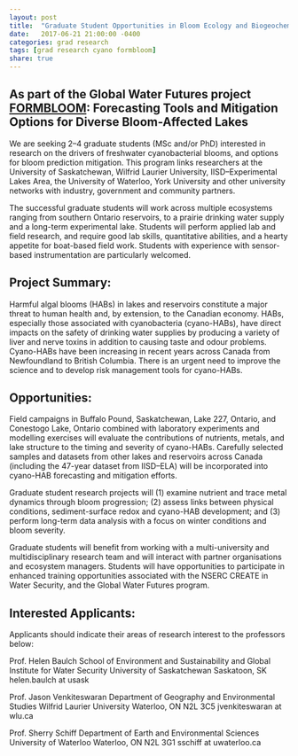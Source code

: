 ```yaml
---
layout: post
title:  "Graduate Student Opportunities in Bloom Ecology and Biogeochemistry"
date:   2017-06-21 21:00:00 -0400
categories: grad research
tags: [grad research cyano formbloom]
share: true
---
```


As part of the Global Water Futures project [FORMBLOOM](http://gwf.usask.ca/science/pillar-3-projects.php#ForecastingToolsandMitigationOptionsforDiverseBloomAffectedLakes): Forecasting Tools and Mitigation Options for Diverse Bloom-Affected Lakes
-------------------------------
 
We are seeking 2–4 graduate students (MSc and/or PhD) interested in research on the drivers of freshwater cyanobacterial blooms, and options for bloom prediction mitigation. This program links researchers at the University of Saskatchewan, Wilfrid Laurier University, IISD–Experimental Lakes Area, the University of Waterloo, York University and other university networks with industry, government and community partners. 
 
The successful graduate students will work across multiple ecosystems ranging from southern Ontario reservoirs, to a prairie drinking water supply and a long-term experimental lake. Students will perform applied lab and field research, and require good lab skills, quantitative abilities, and a hearty appetite for boat-based field work. Students with experience with sensor-based instrumentation are particularly welcomed. 
 
Project Summary:
----------------
 
Harmful algal blooms (HABs) in lakes and reservoirs constitute a major threat to human health and, by extension, to the Canadian economy. HABs, especially those associated with cyanobacteria (cyano-HABs), have direct impacts on the safety of drinking water supplies by producing a variety of liver and nerve toxins in addition to causing taste and odour problems. Cyano-HABs have been increasing in recent years across Canada from Newfoundland to British Columbia. There is an urgent need to improve the science and to develop risk management tools for cyano-HABs.
 
Opportunities:
--------------
 
Field campaigns in Buffalo Pound, Saskatchewan, Lake 227, Ontario, and Conestogo Lake, Ontario combined with laboratory experiments and modelling exercises will evaluate the contributions of nutrients, metals, and lake structure to the timing and severity of cyano-HABs. Carefully selected samples and datasets from other lakes and reservoirs across Canada (including the 47-year dataset from IISD–ELA) will be incorporated into cyano-HAB forecasting and mitigation efforts.
 
Graduate student research projects will (1) examine nutrient and trace metal dynamics through bloom progression; (2) assess links between physical conditions, sediment-surface redox and cyano-HAB development; and (3) perform long-term data analysis with a focus on winter conditions and bloom severity.
 
Graduate students will benefit from working with a multi-university and multidisciplinary research team and will interact with partner organisations and ecosystem managers. Students will have opportunities to participate in enhanced training opportunities associated with the NSERC CREATE in Water Security, and the Global Water Futures program.
 
Interested Applicants:
----------------------
 
Applicants should indicate their areas of research interest to the professors below:
 
Prof. Helen Baulch
School of Environment and Sustainability and Global Institute for Water Security
University of Saskatchewan
Saskatoon, SK 
helen.baulch at usask
 
Prof. Jason Venkiteswaran
Department of Geography and Environmental Studies
Wilfrid Laurier University
Waterloo, ON N2L 3C5
jvenkiteswaran at wlu.ca
 
Prof. Sherry Schiff
Department of Earth and Environmental Sciences
University of Waterloo
Waterloo, ON N2L 3G1
sschiff at uwaterloo.ca

